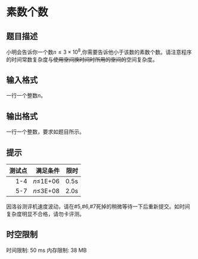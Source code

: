 # 素数个数

## 题目描述

小明会告诉你一个数$n\leq3×10^8$,你需要告诉他小于该数的素数个数。请注意程序的时间常数复杂度与~~使用空间换时间时所用的空间的~~空间复杂度。

## 输入格式

一行一个整数$n$。

## 输出格式

一行一个整数，要求如题目所示。

## 提示

| 测试点 | 满足条件 | 限时 |
| -----------: | -----------: | -----------: |
| 1-4 | $n\leq$1E+06 | 0.5s |
| 5-7 | $n\leq$3E+08 | 2.0s |

因洛谷测评机速度波动，请在#5,#6,#7死掉的稍微等待一下后重新提交。如时间复杂度明显不合格，请勿卡评测。

## 时空限制

时间限制: 50 ms
内存限制: 38 MB
